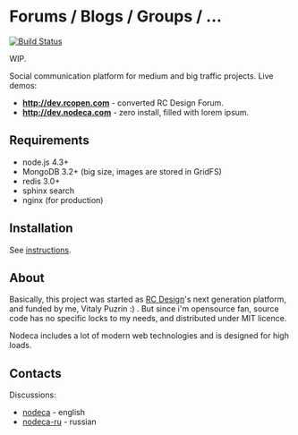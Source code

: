 Forums / Blogs / Groups /  ...
==============================

[![Build Status](https://travis-ci.org/nodeca/nodeca.svg?branch=master)](https://travis-ci.org/nodeca/nodeca)

WIP.

Social communication platform for medium and big traffic projects. Live demos:

- **http://dev.rcopen.com** - converted RC Design Forum.
- **http://dev.nodeca.com** - zero install, filled with lorem ipsum.


Requirements
------------

- node.js 4.3+
- MongoDB 3.2+ (big size, images are stored in GridFS)
- redis 3.0+
- sphinx search
- nginx (for production)


Installation
------------

See [instructions](https://github.com/nodeca/nodeca/blob/master/INSTALL.md).


About
-----

Basically, this project was started as [RC Design](http://forum.rcdesign.ru)'s
next generation platform, and funded by me, Vitaly Puzrin :) . But since i'm
opensource fan, source code has no specific locks to my needs, and distributed
under MIT licence.

Nodeca includes a lot of modern web technologies and is designed for high loads.


Contacts
--------

Discussions:

- [nodeca](https://groups.google.com/group/nodeca/) - english
- [nodeca-ru](https://groups.google.com/group/nodeca-ru/) - russian
